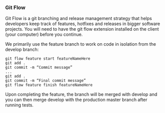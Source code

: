 ### Git Flow

Git Flow is a git branching and release management strategy that helps developers keep track of features, hotfixes and releases in bigger software projects. You will need to have the git flow extension installed on the client (your computer) before you continue.

We primarily use the feature branch to work on code in isolation from the develop branch:

```
git flow feature start featureNameHere
git add .
git commit -m “Commit message”
...
git add .
git commit -m “Final commit message”
git flow feature finish featureNameHere
```

Upon completing the feature, the branch will be merged with develop and you can then merge develop with the production master branch after running tests.